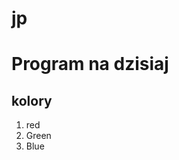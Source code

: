 jp
===

<h1>Program na dzisiaj</h1>
<h2>kolory</h2>
<ol>
<li>red</li>
<li>Green</li>
<li>Blue</li>
</ol>
